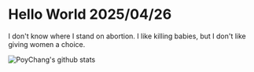 # Hello World 2025/04/26

I don't know where I stand on abortion. I like killing babies, but I don't like giving women a choice.

![PoyChang's github stats](https://github-readme-stats.vercel.app/api?username=poychang&show_icons=true&theme=dracula)
